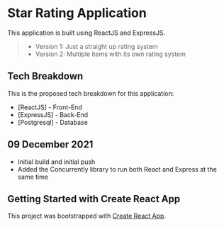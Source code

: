 
# Star Rating Application

This application is built using ReactJS and ExpressJS.
>- Version 1: Just a straight up rating system
>- Version 2: Multiple items with its own rating system

## Tech Breakdown
This is the proposed tech breakdown for this application:
- [ReactJS] - Front-End
- [ExpressJS] - Back-End
- [Postgresql] - Database

## 09 December 2021
- Initial build and initial push
- Added the Concurrently library to run both React and Express at the same time


## Getting Started with Create React App

This project was bootstrapped with [Create React App](https://github.com/facebook/create-react-app).